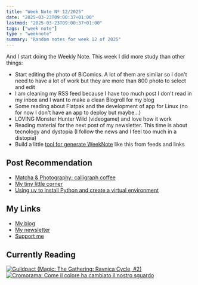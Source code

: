```yaml
---
title: "Week Note Nº 12/2025"
date: "2025-03-23T09:00:37+01:00"
lastmod: "2025-03-23T09:00:37+01:00"
tags: ["week note"]
type : "weeknote"
summary: "Random notes for week 12 of 2025"
---
```


And I start doing the Weekly Note.
This week I did more study than other things:

- Start editing the photo of BiComics. A lot of them are similar so I don't need to have a lot of work but they are more than 800 photo to select and edit
- I am cleaning my RSS feed because I have too much post I don't read in my inbox and I want to make a clean Blogroll for my blog
- Some reading about Flatpak and the development of app for Linux (no for now I don't have an app to deploy but maybe...)
- LOVING Monster Hunter Wild (videogame) and love how it work
- Reading material for the next post of my newsletter. This time is about tecnology and dystopia (I follow the news and I feel too much in a distopia)
- Build a little [tool for generate WeekNote](https://pypi.org/project/WeeknoteBot/) like this from feeds and links

## Post Recommendation

- [Matcha & Photography: calligraph coffee](https://winnielim.org/notes/matcha-photography-calligraph-coffee/)
- [My tiny little corner](https://contino.com/blog/my-tiny-little-corner)
- [Using uv to install Python and create a virtual environment](https://www.andreagrandi.it/posts/using-uv-to-install-python-create-virtualenv/)


## My Links
- [My blog](https://www.fundor333.com)
- [My newsletter](https://newsletter.digitaltearoom.com)
- [Support me](https://ko-fi.com/fundor333)

## Currently Reading
[![Guildpact (Magic: The Gathering: Ravnica Cycle, #2)](https://i.gr-assets.com/images/S/compressed.photo.goodreads.com/books/1328330416l/8372385._SY160_.jpg)](https://www.goodreads.com/review/show/7292099460?utm_medium=api&utm_source=rss) [![Cromorama: Come il colore ha cambiato il nostro sguardo](https://i.gr-assets.com/images/S/compressed.photo.goodreads.com/books/1505808761l/36266532._SX98_.jpg)](https://www.goodreads.com/review/show/5993206761?utm_medium=api&utm_source=rss)

